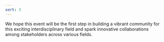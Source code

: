 ```yaml
---
sort: 3
---
```

We hope this event will be the first step in building a vibrant community for this exciting interdisciplinary field and spark innovative collaborations among stakeholders across various fields.